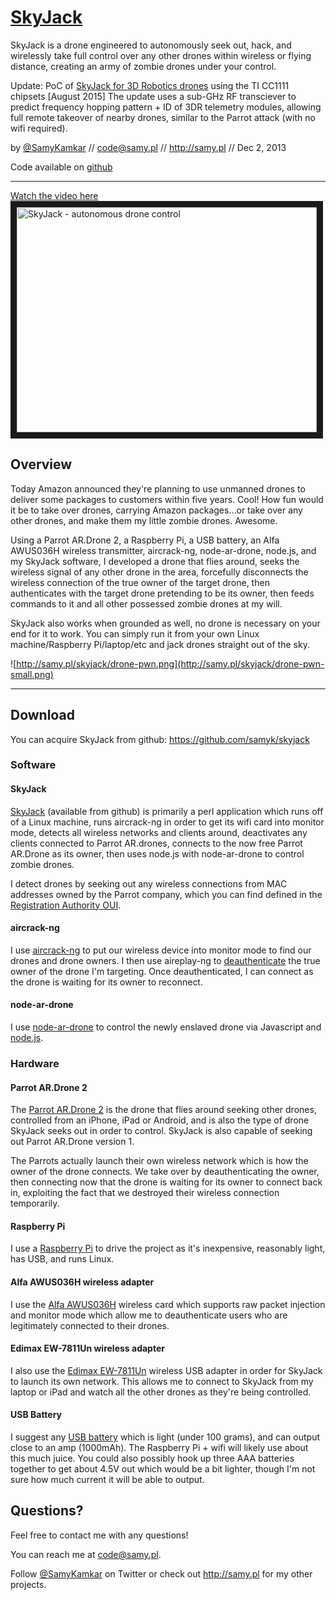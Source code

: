 # [SkyJack](http://samy.pl/skyjack)

SkyJack is a drone engineered to autonomously seek out, hack, and wirelessly take full control over any other drones within wireless or flying distance, creating an army of zombie drones under your control.

Update: PoC of [SkyJack for 3D Robotics drones](https://samy.pl/skyjack/3dr/) using the TI CC1111 chipsets [August 2015]
The update uses a sub-GHz RF transciever to predict frequency hopping pattern + ID of 3DR telemetry modules, allowing full remote takeover of nearby drones, similar to the Parrot attack (with no wifi required).

by [@SamyKamkar](https://twitter.com/samykamkar) // <code@samy.pl> // <http://samy.pl> // Dec 2, 2013

Code available on [github](https://github.com/samyk/skyjack)

----


<a href="http://www.youtube.com/watch?feature=player_embedded&v=EHKV01YQX_w
" target="_blank">Watch the video here<br><img src="http://img.youtube.com/vi/EHKV01YQX_w/0.jpg" 
alt="SkyJack - autonomous drone control" width="480" height="360" border="10" /></a>

## Overview

Today Amazon announced they're planning to use unmanned drones to deliver some packages to customers within five years. Cool! How fun would it be to take over drones, carrying Amazon packages…or take over any other drones, and make them my little zombie drones. Awesome.

Using a Parrot AR.Drone 2, a Raspberry Pi, a USB battery, an Alfa AWUS036H wireless transmitter, aircrack-ng, node-ar-drone, node.js, and my SkyJack software, I developed a drone that flies around, seeks the wireless signal of any other drone in the area, forcefully disconnects the wireless connection of the true owner of the target drone, then authenticates with the target drone pretending to be its owner, then feeds commands to it and all other possessed zombie drones at my will.

SkyJack also works when grounded as well, no drone is necessary on your end for it to work. You can simply run it from your own Linux machine/Raspberry Pi/laptop/etc and jack drones straight out of the sky.

![http://samy.pl/skyjack/drone-pwn.png](http://samy.pl/skyjack/drone-pwn-small.png)

------

## Download
You can acquire SkyJack from github: <https://github.com/samyk/skyjack>



### Software

#### SkyJack
[SkyJack](http://samy.pl/skyjack) (available from github) is primarily a perl application which runs off of a Linux machine, runs aircrack-ng in order to get its wifi card into monitor mode, detects all wireless networks and clients around, deactivates any clients connected to Parrot AR.drones, connects to the now free Parrot AR.Drone as its owner, then uses node.js with node-ar-drone to control zombie drones.

I detect drones by seeking out any wireless connections from MAC addresses owned by the Parrot company, which you can find defined in the [Registration Authority OUI](http://standards.ieee.org/develop/regauth/oui/oui.txt).

#### aircrack-ng

I use [aircrack-ng](http://www.aircrack-ng.org/) to put our wireless device into monitor mode to find our drones and drone owners. I then use aireplay-ng to [deauthenticate](http://www.aircrack-ng.org/doku.php?id=deauthentication) the true owner of the drone I'm targeting. Once deauthenticated, I can connect as the drone is waiting for its owner to reconnect.

#### node-ar-drone
I use [node-ar-drone](https://github.com/felixge/node-ar-drone) to control the newly enslaved drone via Javascript and [node.js](http://nodejs.org).


### Hardware

#### Parrot AR.Drone 2
The [Parrot AR.Drone 2](http://www.amazon.com/gp/product/B007HZLLOK/ref=as_li_qf_sp_asin_il_tl?ie=UTF8&camp=1789&creative=9325&creativeASIN=B007HZLLOK&linkCode=as2&tag=samypl0c-20) is the drone that flies around seeking other drones, controlled from an iPhone, iPad or Android, and is also the type of drone SkyJack seeks out in order to control. SkyJack is also capable of seeking out Parrot AR.Drone version 1.

The Parrots actually launch their own wireless network which is how the owner of the drone connects. We take over by deauthenticating the owner, then connecting now that the drone is waiting for its owner to connect back in, exploiting the fact that we destroyed their wireless connection temporarily.

#### Raspberry Pi
I use a [Raspberry Pi](http://www.amazon.com/gp/product/B009SQQF9C/ref=as_li_qf_sp_asin_il_tl?ie=UTF8&camp=1789&creative=9325&creativeASIN=B009SQQF9C&linkCode=as2&tag=samypl0c-20) to drive the project as it's inexpensive, reasonably light, has USB, and runs Linux.

#### Alfa AWUS036H wireless adapter

I use the [Alfa AWUS036H](http://www.amazon.com/gp/product/B000QYGNKQ/ref=as_li_qf_sp_asin_tl?ie=UTF8&camp=1789&creative=9325&creativeASIN=B000QYGNKQ&linkCode=as2&tag=samypl0c-20) wireless card which supports raw packet injection and monitor mode which allow me to deauthenticate users who are legitimately connected to their drones.

#### Edimax EW-7811Un wireless adapter

I also use the [Edimax EW-7811Un](http://www.amazon.com/gp/product/B003MTTJOY/ref=as_li_qf_sp_asin_il_tl?ie=UTF8&camp=1789&creative=9325&creativeASIN=B003MTTJOY&linkCode=as2&tag=samypl0c-20) wireless USB adapter in order for SkyJack to launch its own network. This allows me to connect to SkyJack from my laptop or iPad and watch all the other drones as they're being controlled.

#### USB Battery

I suggest any [USB battery](http://www.amazon.com/gp/product/B003IHV326/ref=as_li_qf_sp_asin_il_tl?ie=UTF8&camp=1789&creative=9325&creativeASIN=B003IHV326&linkCode=as2&tag=samypl0c-20) which is light (under 100 grams), and can output close to an amp (1000mAh). The Raspberry Pi + wifi will likely use about this much juice. You could also possibly hook up three AAA batteries together to get about 4.5V out which would be a bit lighter, though I'm not sure how much current it will be able to output.


## Questions?

Feel free to contact me with any questions!

You can reach me at <code@samy.pl>.

Follow [@SamyKamkar](https://twitter.com/samykamkar) on Twitter or check out <http://samy.pl> for my other projects.
